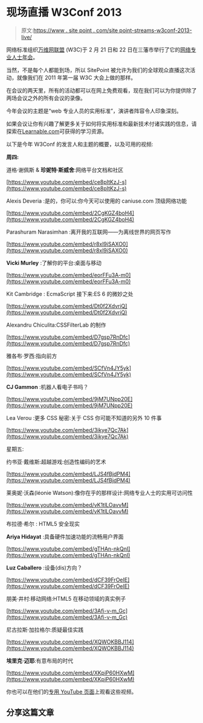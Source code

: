 # 现场直播 W3Conf 2013

> 原文:[https://www . site point . com/site point-streams-w3conf-2013-live/](https://www.sitepoint.com/sitepoint-streams-w3conf-2013-live/)

网络标准组织[万维网联盟](https://www.w3c.org) (W3C)于 2 月 21 日和 22 日在三藩市举行了它的[网络专业人士年会](https://www.w3.org/conf/)。

当然，不是每个人都能到场，所以 SitePoint 被允许为我们的全球观众直播这次活动，就像我们在 2011 年第一届 W3C 大会上做的那样。

在会议的两天里，所有的活动都可以在网上免费观看，现在我们可以为你提供除了两场会议之外的所有会议的录像。

今年会议的主题是“web 专业人员的实用标准”，演讲者阵容令人印象深刻。

如果会议让你有兴趣了解更多关于如何将实用标准和最新技术付诸实践的信息，请探索在[Learnable.com](https://learnable.com)可获得的学习资源。

以下是今年 W3Conf 的发言人和主题的概要，以及可用的视频:

**周四:**

道格·谢佩斯 & **珍妮特·斯威舍**:网络平台文档和社区

[https://www.youtube.com/embed/ce8pItKzJ-s](https://www.youtube.com/embed/ce8pItKzJ-s)

Alexis Deveria :是的，你可以:你今天可以使用的 caniuse.com 顶级网络功能

[https://www.youtube.com/embed/2CgKGZ4boH4](https://www.youtube.com/embed/2CgKGZ4boH4)

Parashuram Narasimhan :离开我的互联网——为离线世界的网页写作

[https://www.youtube.com/embed/r8xl9iSAXO0](https://www.youtube.com/embed/r8xl9iSAXO0)

**Vicki Murley** :了解你的平台:桌面与移动

[https://www.youtube.com/embed/eorFFu3A-m0](https://www.youtube.com/embed/eorFFu3A-m0)

Kit Cambridge : EcmaScript 接下来:ES 6 的微妙之处

[https://www.youtube.com/embed/Dt0f2XdvriQ](https://www.youtube.com/embed/Dt0f2XdvriQ)

Alexandru Chiculita:CSSFilterLab 的制作

[https://www.youtube.com/embed/D7gsp7RnDfc](https://www.youtube.com/embed/D7gsp7RnDfc)

雅各布·罗西:指向前方

[https://www.youtube.com/embed/SCfVn4JY5yk](https://www.youtube.com/embed/SCfVn4JY5yk)

**CJ Gammon** :机器人看电子书吗？

[https://www.youtube.com/embed/9jM7UNpp20E](https://www.youtube.com/embed/9jM7UNpp20E)

Lea Verou :更多 CSS 秘密:关于 CSS 你可能不知道的另外 10 件事

[https://www.youtube.com/embed/3ikye7Qc7Ak](https://www.youtube.com/embed/3ikye7Qc7Ak)

星期五:

约书亚·戴维斯:超越游戏:创造性编码的艺术

[https://www.youtube.com/embed/LJS4fBjdPM4](https://www.youtube.com/embed/LJS4fBjdPM4)

莱奥妮·沃森(léonie Watson):像你在乎的那样设计:网络专业人士的实用可访问性

[https://www.youtube.com/embed/vK1tlLOavvM](https://www.youtube.com/embed/vK1tlLOavvM)

布拉德·希尔 : HTML5 安全现实

**Ariya Hidayat** :具备硬件加速功能的流畅用户界面

[https://www.youtube.com/embed/gTHAn-nkQnI](https://www.youtube.com/embed/gTHAn-nkQnI)

**Luz Caballero** :设备(dis)方向？

[https://www.youtube.com/embed/dCF39FrOeIE](https://www.youtube.com/embed/dCF39FrOeIE)

朋美·井村:移动网络:HTML5 在移动领域的真实例子

[https://www.youtube.com/embed/3Afi-v-m_Gc](https://www.youtube.com/embed/3Afi-v-m_Gc)

尼古拉斯·加拉格尔:质疑最佳实践

[https://www.youtube.com/embed/XQWOKBBJ114](https://www.youtube.com/embed/XQWOKBBJ114)

**埃里克·迈耶**:有意布局的时代

[https://www.youtube.com/embed/XKpiP60HXwM](https://www.youtube.com/embed/XKpiP60HXwM)

你也可以在他们的[专用 YouTube 页面](https://www.youtube.com/user/W3Conf/videos?view=0&flow=grid)上观看这些视频。

## 分享这篇文章